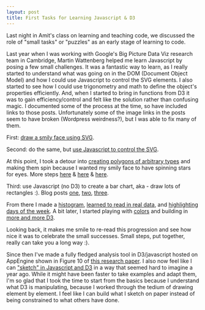 ```yaml
---
layout: post
title: First Tasks for Learning Javascript & D3
---
```


Last night in Amit's class on learning and teaching code, we discussed the role of "small tasks" or "puzzles" as an early stage of learning to code. 

Last year when I was working with Google's Big Picture Data Viz research team in Cambridge, Martin Wattenberg helped me learn Javascript by posing a few small challenges. It was a fantastic way to learn, as I really started to understand what was going on in the DOM (Document Object Model) and how I could use Javascript to control the SVG elements. I also started to see how I could use trigonometry and math to define the object's properties efficiently. And, when I started to bring in functions from D3 it was to gain efficiency/control and felt like the solution rather than confusing magic. 
I documented some of the process at the time, so have included links to those posts. Unfortunately some of the image links in the posts seem to have broken (Wordpress weirdness?), but I was able to fix many of them.

First: [draw a smily face using SVG](http://learningdynamicdataviz.wordpress.com/2013/07/23/documenting-my-journey-learning-dynamic-visualization-on-the-web-svgjavascripthtmlcssd3-step-1-draw-a-smily-face/). 

Second: do the same, but [use Javascript to control the SVG](http://learningdynamicdataviz.wordpress.com/2013/07/23/learning-2-create-smiley-using-javascript-to-create-the-svg-objects/).  

At this point, I took a detour into [creating polygons of arbitrary types](http://learningdynamicdataviz.wordpress.com/2013/07/23/learning-3-twinkle-those-stars-or-not/) and making them spin because I wanted my smily face to have spinning stars for eyes. More steps [here](http://learningdynamicdataviz.wordpress.com/2013/07/23/star-algorithm-as-i-still-cling-to-r/) & [here](http://learningdynamicdataviz.wordpress.com/2013/07/23/star-algorithm-built-out-using-javascript-to-define-the-svg-elements/) & [here](http://learningdynamicdataviz.wordpress.com/2013/07/23/putting-it-all-together/).

Third: use Javascript (no D3) to create a bar chart, aka - draw lots of rectangles :). Blog posts [one](http://learningdynamicdataviz.wordpress.com/2013/07/24/next-up-bar-charts-histograms-w-generated-data/), [two](http://learningdynamicdataviz.wordpress.com/2013/07/24/bars-step-1-creating-random-data/), [three](http://learningdynamicdataviz.wordpress.com/2013/07/24/bars-step-2-learning-from-the-web/).

From there I made a [histogram](http://learningdynamicdataviz.wordpress.com/2013/07/25/histogram-success/), [learned to read in real data](http://learningdynamicdataviz.wordpress.com/2013/07/30/reading-in-real-data/), and [highlighting days of the week](http://learningdynamicdataviz.wordpress.com/). A bit later, I started playing with [colors](http://learningdynamicdataviz.wordpress.com/2013/08/16/color-interpolation/) and building in [more and more D3](http://learningdynamicdataviz.wordpress.com/2013/08/23/transitions-update-in-d3/).

Looking back, it makes me smile to re-read this progression and see how nice it was to celebrate the small successes. Small steps, put together, really can take you a long way :). 

Since then I've made a fully fledged analysis tool in D3/javascript hosted on AppEngine shown in Figure 10 of [this research paper](http://research.google.com/pubs/pub42901.html). I also now feel like I can ["sketch" in Javascript and D3](http://bl.ocks.org/zanarmstrong) in a way that seemed hard to imagine a year ago. While it might have been faster to take examples and adapt them, I'm so glad that I took the time to start from the basics because I understand what D3 is manipulating, because I worked through the tedium of drawing element by element. I feel like I can build what I sketch on paper instead of being constrained to what others have done.
